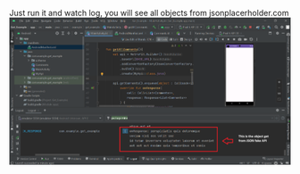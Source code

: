 Just run it and watch log, you will see all objects from jsonplacerholder.com
![image_explain](image.png)